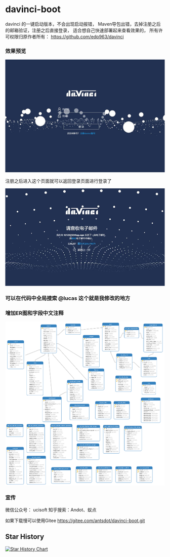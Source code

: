 # davinci-boot
davinci 的一键启动版本，不会出现启动报错， Maven导包出错，去掉注册之后的邮箱验证，注册之后直接登录， 适合想自己快速部署起来查看效果的， 所有许可权限归原作者所有： https://github.com/edp963/davinci


### 效果预览

![登录页面](img/login.jpg)

注册之后进入这个页面就可以返回登录页面进行登录了

![成功页面页面](img/mail.jpg)

### 可以在代码中全局搜索 @lucas 这个就是我修改的地方

### 增加ER图和字段中文注释
![成功页面页面](bin/er/数据库模型图.png)


### 宣传

微信公众号： ucisoft
知乎搜索：Andot、蚁点

如果下载慢可以使用Gitee
https://gitee.com/antsdot/davinci-boot.git

## Star History

[![Star History Chart](https://api.star-history.com/svg?repos=andotorg/davinci-boot&type=Date)](https://star-history.com/#andotorg/davinci-boot&Date)

